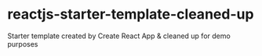 # reactjs-starter-template-cleaned-up
Starter template created by Create React App &amp; cleaned up for demo purposes
